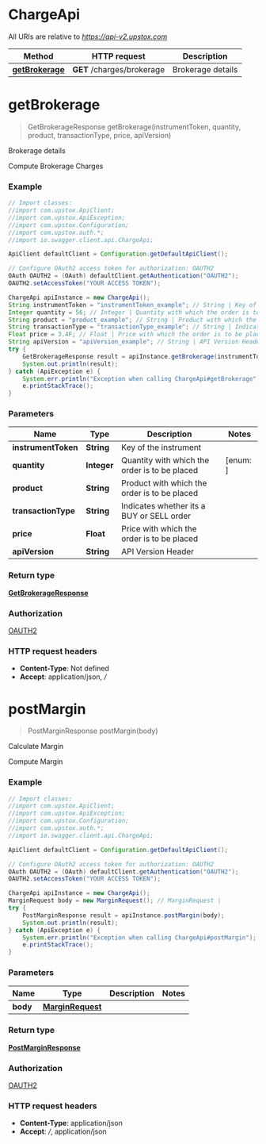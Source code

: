 # ChargeApi

All URIs are relative to *https://api-v2.upstox.com*

Method | HTTP request | Description
------------- | ------------- | -------------
[**getBrokerage**](ChargeApi.md#getBrokerage) | **GET** /charges/brokerage | Brokerage details

<a name="getBrokerage"></a>
# **getBrokerage**
> GetBrokerageResponse getBrokerage(instrumentToken, quantity, product, transactionType, price, apiVersion)

Brokerage details

Compute Brokerage Charges

### Example
```java
// Import classes:
//import com.upstox.ApiClient;
//import com.upstox.ApiException;
//import com.upstox.Configuration;
//import com.upstox.auth.*;
//import io.swagger.client.api.ChargeApi;

ApiClient defaultClient = Configuration.getDefaultApiClient();

// Configure OAuth2 access token for authorization: OAUTH2
OAuth OAUTH2 = (OAuth) defaultClient.getAuthentication("OAUTH2");
OAUTH2.setAccessToken("YOUR ACCESS TOKEN");

ChargeApi apiInstance = new ChargeApi();
String instrumentToken = "instrumentToken_example"; // String | Key of the instrument
Integer quantity = 56; // Integer | Quantity with which the order is to be placed
String product = "product_example"; // String | Product with which the order is to be placed
String transactionType = "transactionType_example"; // String | Indicates whether its a BUY or SELL order
Float price = 3.4F; // Float | Price with which the order is to be placed
String apiVersion = "apiVersion_example"; // String | API Version Header
try {
    GetBrokerageResponse result = apiInstance.getBrokerage(instrumentToken, quantity, product, transactionType, price, apiVersion);
    System.out.println(result);
} catch (ApiException e) {
    System.err.println("Exception when calling ChargeApi#getBrokerage");
    e.printStackTrace();
}
```

### Parameters

Name | Type | Description  | Notes
------------- | ------------- | ------------- | -------------
 **instrumentToken** | **String**| Key of the instrument |
 **quantity** | **Integer**| Quantity with which the order is to be placed | [enum: ]
 **product** | **String**| Product with which the order is to be placed |
 **transactionType** | **String**| Indicates whether its a BUY or SELL order |
 **price** | **Float**| Price with which the order is to be placed |
 **apiVersion** | **String**| API Version Header |

### Return type

[**GetBrokerageResponse**](GetBrokerageResponse.md)

### Authorization

[OAUTH2](../README.md#OAUTH2)

### HTTP request headers

 - **Content-Type**: Not defined
 - **Accept**: application/json, */*

<a name="postMargin"></a>
# **postMargin**
> PostMarginResponse postMargin(body)

Calculate Margin

Compute Margin

### Example
```java
// Import classes:
//import com.upstox.ApiClient;
//import com.upstox.ApiException;
//import com.upstox.Configuration;
//import com.upstox.auth.*;
//import io.swagger.client.api.ChargeApi;

ApiClient defaultClient = Configuration.getDefaultApiClient();

// Configure OAuth2 access token for authorization: OAUTH2
OAuth OAUTH2 = (OAuth) defaultClient.getAuthentication("OAUTH2");
OAUTH2.setAccessToken("YOUR ACCESS TOKEN");

ChargeApi apiInstance = new ChargeApi();
MarginRequest body = new MarginRequest(); // MarginRequest | 
try {
    PostMarginResponse result = apiInstance.postMargin(body);
    System.out.println(result);
} catch (ApiException e) {
    System.err.println("Exception when calling ChargeApi#postMargin");
    e.printStackTrace();
}
```

### Parameters

Name | Type | Description  | Notes
------------- | ------------- | ------------- | -------------
 **body** | [**MarginRequest**](MarginRequest.md)|  |

### Return type

[**PostMarginResponse**](PostMarginResponse.md)

### Authorization

[OAUTH2](../README.md#OAUTH2)

### HTTP request headers

 - **Content-Type**: application/json
 - **Accept**: */*, application/json

